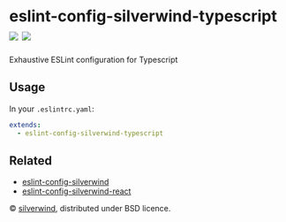 # eslint-config-silverwind-typescript [![](https://img.shields.io/npm/v/eslint-config-silverwind-typescript.svg)](https://www.npmjs.org/package/eslint-config-silverwind-typescript) [![](https://img.shields.io/badge/licence-bsd-blue.svg)](https://raw.githubusercontent.com/silverwind/eslint-config-silverwind-typescript/master/LICENSE)

Exhaustive ESLint configuration for Typescript

## Usage

In your `.eslintrc.yaml`:

```yaml
extends:
  - eslint-config-silverwind-typescript
```

## Related

- [eslint-config-silverwind](https://github.com/silverwind/eslint-config-silverwind)
- [eslint-config-silverwind-react](https://github.com/silverwind/eslint-config-silverwind-react)

© [silverwind](https://github.com/silverwind), distributed under BSD licence.
